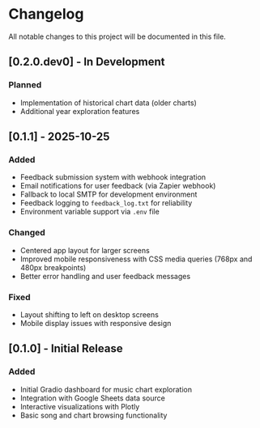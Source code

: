 # Changelog

All notable changes to this project will be documented in this file.

## [0.2.0.dev0] - In Development

### Planned
- Implementation of historical chart data (older charts)
- Additional year exploration features

## [0.1.1] - 2025-10-25

### Added
- Feedback submission system with webhook integration
- Email notifications for user feedback (via Zapier webhook)
- Fallback to local SMTP for development environment
- Feedback logging to `feedback_log.txt` for reliability
- Environment variable support via `.env` file

### Changed
- Centered app layout for larger screens
- Improved mobile responsiveness with CSS media queries (768px and 480px breakpoints)
- Better error handling and user feedback messages

### Fixed
- Layout shifting to left on desktop screens
- Mobile display issues with responsive design

## [0.1.0] - Initial Release

### Added
- Initial Gradio dashboard for music chart exploration
- Integration with Google Sheets data source
- Interactive visualizations with Plotly
- Basic song and chart browsing functionality
